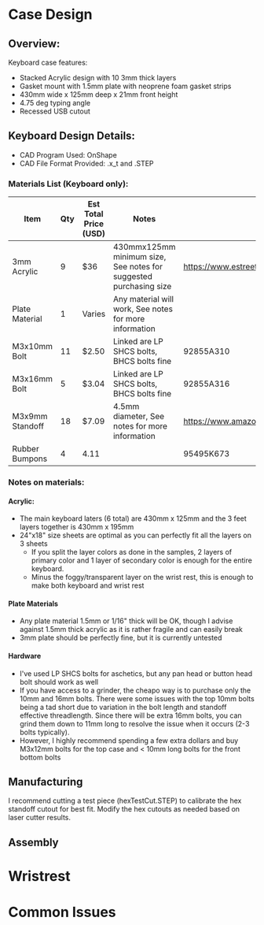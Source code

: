 # Case Design

## Overview:

Keyboard case features:
* Stacked Acrylic design with 10 3mm thick layers
* Gasket mount with 1.5mm plate with neoprene foam gasket strips
* 430mm wide x 125mm deep x 21mm front height
* 4.75 deg typing angle
* Recessed USB cutout

## Keyboard Design Details:

* CAD Program Used: OnShape
* CAD File Format Provided: .x_t and .STEP


### Materials List (Keyboard only):

| Item            | Qty | Est Total Price (USD) | Notes                                                             | Link                                          |
|-----------------|-----|-----------------------|-------------------------------------------------------------------|-----------------------------------------------|
| 3mm Acrylic     | 9   | $36                   | 430mmx125mm minimum size, See notes for suggested purchasing size | https://www.estreetplastics.com/              |
| Plate Material  | 1   | Varies                | Any material will work, See notes for more information            |                                               |
| M3x10mm Bolt    | 11  | $2.50                 | Linked are LP SHCS bolts, BHCS bolts fine                         | 92855A310                                     |
| M3x16mm Bolt    | 5   | $3.04                 | Linked are LP SHCS bolts, BHCS bolts fine                         | 92855A316                                     |
| M3x9mm Standoff | 18  | $7.09                 | 4.5mm diameter, See notes for more information                    | https://www.amazon.com/gp/product/B08ZJJ436C/ |
| Rubber Bumpons  | 4   | 4.11                  |                                     | 95495K673                                     |

### Notes on materials:

#### Acrylic:
* The main keyboard laters (6 total) are 430mm x 125mm and the 3 feet layers together is 430mm x 195mm
* 24"x18" size sheets are optimal as you can perfectly fit all the layers on 3 sheets
  * If you split the layer colors as done in the samples, 2 layers of primary color and 1 layer of secondary color is enough for the entire keyboard.
  * Minus the foggy/transparent layer on the wrist rest, this is enough to make both keyboard and wrist rest

#### Plate Materials
* Any plate material 1.5mm or 1/16" thick will be OK, though I advise against 1.5mm thick acrylic as it is rather fragile and can easily break
* 3mm plate should be perfectly fine, but it is currently untested

#### Hardware
* I've used LP SHCS bolts for aschetics, but any pan head or button head bolt should work as well
* If you have access to a grinder, the cheapo way is to purchase only the 10mm and 16mm bolts. There were some issues with the top 10mm bolts being a tad short due to variation in the bolt length and standoff effective threadlength. Since there will be extra 16mm bolts, you can grind them down to 11mm long to resolve the issue when it occurs (2-3 bolts typically). 
* However, I highly recommend spending a few extra dollars and buy M3x12mm bolts for the top case and < 10mm long bolts for the front bottom bolts 


## Manufacturing

I recommend cutting a test piece (hexTestCut.STEP) to calibrate the hex standoff cutout for best fit. Modify the hex cutouts as needed based on laser cutter results.

## Assembly


# Wristrest

# Common Issues

